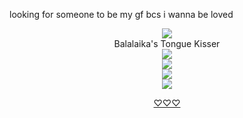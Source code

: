 looking for someone to be my gf bcs i wanna be loved

<div align="center">
  <img src="https://komarev.com/ghpvc/?username=your-github-username&label=★">
</div>

<div align="center">
  Balalaika's Tongue Kisser
</div>


<div align="center">
  <img src="https://i.imgur.com/ZAUkaCx.png"
</div>

<div align="center">
  <img src="https://i.imgur.com/Wqv9r62.png"
</div>

<div align="center">
  <img src="https://i.imgur.com/k1lVUUl.webp"
</div>

<div align="center">
  <img src="https://i.imgur.com/waq0wP3.png"
</div>

[♡♡♡](https://lagooncompany.fandom.com/wiki/Balalaika)

